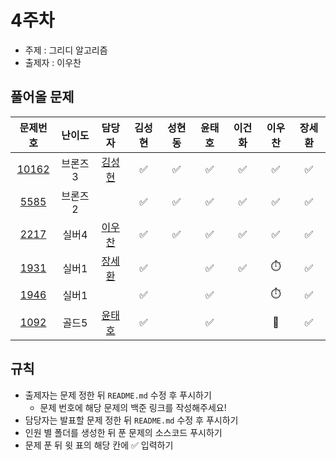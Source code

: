 # 4주차

- 주제 : 그리디 알고리즘
- 출제자 : 이우찬

## 풀어올 문제

|                    문제번호                    | 난이도  |                        담당자                        | 김성현 | 성현동 | 윤태호 | 이건화 | 이우찬 | 장세환 |
| :--------------------------------------------: | :-----: | :--------------------------------------------------: | :----: | :----: | :----: | :----: | :----: | :----: |
| [10162](https://www.acmicpc.net/problem/10162) | 브론즈3 | <a href="https://github.com/sunghyun1356">김성현</a> |   ✅   |    ✅    |   ✅   |   ✅   |   ✅   |   ✅   |
|  [5585](https://www.acmicpc.net/problem/5585)  | 브론즈2 |                                                      |   ✅   |    ✅    |   ✅   |   ✅   |   ✅   |   ✅   |
|  [2217](https://www.acmicpc.net/problem/2217)  |  실버4  |  <a href="https://github.com/wchan0409">이우찬</a>   |   ✅   |   ✅     |   ✅   |   ✅   |   ✅   |   ✅   |
|  [1931](https://www.acmicpc.net/problem/1931)  |  실버1  | <a href="https://github.com/SehwanChang">장세환</a>  |   ✅   |        |   ✅   |   ✅   |   ⏱️   |   ✅   |
|  [1946](https://www.acmicpc.net/problem/1946)  |  실버1  |                                                      |   ✅   |        |   ✅   |        |   ⏱️   |   ✅   |
|  [1092](https://www.acmicpc.net/problem/1092)  |  골드5  |  <a href="https://github.com/taeho0888">윤태호</a>   |   ✅   |        |   ✅   |        |   🚫   |   ✅   |

<!-- 표 입력할 때 아래 거 참고!
[문제번호](https://www.acmicpc.net/problem/문제번호)
<a href="https://github.com/taeho0888">윤태호</a>
<a href="https://github.com/sunghyun1356">김성현</a>
<a href="https://github.com/hyundongSung">성현동</a>
<a href="https://github.com/wchan0409">이우찬</a>
<a href="https://github.com/SehwanChang">장세환</a>
<a href="https://github.com/Gunhot">이건화</a> -->

## 규칙

- 출제자는 문제 정한 뒤 `README.md` 수정 후 푸시하기
  - 문제 번호에 해당 문제의 백준 링크를 작성해주세요!
- 담당자는 발표할 문제 정한 뒤 `README.md` 수정 후 푸시하기
- 인원 별 폴더를 생성한 뒤 푼 문제의 소스코드 푸시하기
- 문제 푼 뒤 윗 표의 해당 칸에 ✅ 입력하기
